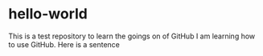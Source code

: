 # hello-world
This is a test repository to learn the goings on of GitHub
I am learning how to use GitHub. Here is a sentence 
